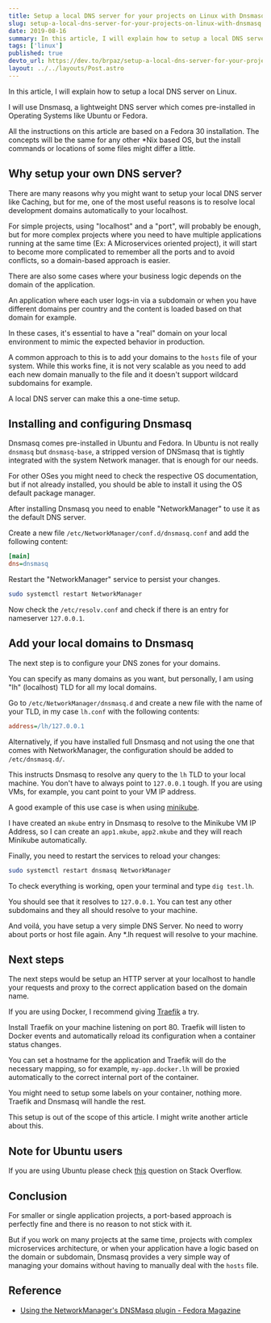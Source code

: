```yaml
---
title: Setup a local DNS server for your projects on Linux with Dnsmasq
slug: setup-a-local-dns-server-for-your-projects-on-linux-with-dnsmasq
date: 2019-08-16
summary: In this article, I will explain how to setup a local DNS server on Linux. I will use Dnsmasq, a lightweight DNS server which comes pre-installed in Operating Systems like Ubuntu or Fedora.
tags: ['linux']
published: true
devto_url: https://dev.to/brpaz/setup-a-local-dns-server-for-your-projects-on-linux-with-dnsmasq-blm
layout: ../../layouts/Post.astro
---
```


In this article, I will explain how to setup a local DNS server on Linux.

I will use Dnsmasq, a lightweight DNS server which comes pre-installed in Operating Systems like Ubuntu or Fedora.

All the instructions on this article are based on a Fedora 30 installation. The concepts will be the same for any other *Nix based OS, but the install commands or locations of some files might differ a little.

## Why setup your own DNS server?

There are many reasons why you might want to setup your local DNS server
like Caching, but for me, one of the most useful reasons is to resolve local development domains automatically to your localhost.

For simple projects, using "localhost" and a "port", will probably be enough, but for more complex projects where you need to have multiple applications running at the same time (Ex: A Microservices oriented project), it will start to become more complicated to remember all the ports and to avoid conflicts, so a domain-based approach is easier.

There are also some cases where your business logic depends on the domain of the application.

An application where each user logs-in via a subdomain or when you have different domains per country and the content is loaded based on that domain for example.

In these cases, it's essential to have a "real" domain on your local environment to mimic the expected behavior in production.

A common approach to this is to add your domains to the `hosts` file of your system.
While this works fine, it is not very scalable as you need to add each new domain manually to the file and it doesn't support wildcard subdomains for example.

A local DNS server can make this a one-time setup.

## Installing and configuring Dnsmasq

Dnsmasq comes pre-installed in Ubuntu and Fedora. In Ubuntu is not really `dnsmasq` but `dnsmasq-base`, a stripped version of DNSmasq that is tightly integrated with the system Network manager. that is enough for our needs.

For other OSes you might need to check the respective OS documentation, but if not already installed, you should be able to install it using the OS default package manager.

After installing Dnsmasq you need to enable "NetworkManager" to use it as the default DNS server.

Create a new file `/etc/NetworkManager/conf.d/dnsmasq.conf` and add the following content:

```ini
[main]
dns=dnsmasq
```

Restart the "NetworkManager" service to persist your changes.

```bash
sudo systemctl restart NetworkManager
```

Now check the `/etc/resolv.conf` and check if there is an entry for nameserver `127.0.0.1`.

## Add your local domains to Dnsmasq

The next step is to configure your DNS zones for your domains.

You can specify as many domains as you want, but personally, I am using "lh" (localhost) TLD for all my local domains.

Go to `/etc/NetworkManager/dnsmasq.d` and create a new file with the name of your TLD, in my case `lh.conf` with the following contents:

```ini
address=/lh/127.0.0.1
```

Alternatively, if you have installed full Dnsmasq and not using the one that comes with NetworkManager, the configuration should be added to `/etc/dnsmasq.d/`.

This instructs Dnsmasq to resolve any query to the `lh` TLD to your local machine.
You don't have to always point to `127.0.0.1` tough. If you are using VMs, for example, you cant point to your VM IP address.

A good example of this use case is when using [minikube](https://github.com/kubernetes/minikube).

I have created an `mkube` entry in Dnsmasq to resolve to the Minikube VM IP Address, so I can create an `app1.mkube`, `app2.mkube` and they will reach Minikube automatically.

Finally, you need to restart the services to reload your changes:

```bash
sudo systemctl restart dnsmasq NetworkManager
```

To check everything is working, open your terminal and type `dig test.lh`.

You should see that it resolves to `127.0.0.1`. You can test any other subdomains and they all should resolve to your machine.

And voilá, you have setup a very simple DNS Server. No need to worry about ports or host file again. Any *.lh request will resolve to your machine.

## Next steps

The next steps would be setup an HTTP server at your localhost to handle your requests and proxy to the correct application based on the domain name.

If you are using Docker, I recommend giving [Traefik](https://traefik.io/) a try.

Install Traefik on your machine listening on port 80. Traefik will listen to Docker events and automatically reload its configuration when a container status changes.

You can set a hostname for the application and Traefik will do the necessary mapping, so for example, `my-app.docker.lh` will be proxied automatically to the correct internal port of the container.

You might need to setup some labels on your container, nothing more. Traefik and Dnsmasq will handle the rest.

This setup is out of the scope of this article. I might write another article about this.

## Note for Ubuntu users

If you are using Ubuntu please check [this](https://askubuntu.com/questions/1029882/how-can-i-set-up-local-wildcard-127-0-0-1-domain-resolution-on-18-04?rq=1) question on Stack Overflow.

## Conclusion

For smaller or single application projects, a port-based approach is perfectly fine and there is no reason to not stick with it.

But if you work on many projects at the same time, projects with complex microservices architecture, or when your application have a logic based on the domain or subdomain, Dnsmasq provides a very simple way of managing your domains without having to manually deal with the `hosts` file.

## Reference

* [Using the NetworkManager's DNSMasq plugin - Fedora Magazine](https://fedoramagazine.org/using-the-networkmanagers-dnsmasq-plugin/)
